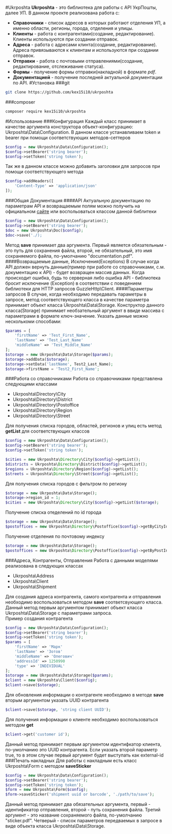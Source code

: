 #Ukrposhta
**Ukrposhta** - это библиотека для работы с API УкрПошты, далее УП. В данном проекте реализована работа с:
- **Справочники** -  список адресов в которых работают отделения УП, а именно области, регионы, города, отделения и улицы.  
- **Клиенты** - работа с контрагентами(создание, редактирование). Клиенты используются при создании отправок.
- **Адреса** - работа с адресами клинта(создание, редактирование). Адреса привязываются к клиентам и используются при создании отправок.
- **Отправки** - работа с почтовыми отправлениями(создание, редактирование, отслеживание статуса).
- **Формы** - получение формы отправки(накладной) в формате *pdf*.
- **Документацией** - получение последней актуальной документации по API.
#Установка
###git
```bash
git clone https://github.com/kex15i10/ukrposhta
```
###composer
```bash
composer require kex15i10/ukrposhta
```
#Использование
###Конфигурация
Каждый класс принимает в качестве аргумента конструктора объект-конфигурацию: Ukrposhta\Data\Configuration. В данном классе устанавливаем token и bearer при помощи соответствующих методов-сеттеров
```php
$config = new Ukrposhta\Data\Configuration();
$config->setBearer('string bearer'); 
$config->setToken('string token');
``` 
Так же в данном классе можно добавить заголовки для запросов при помощи соответствующего метода
```php
$config->addHeaders([
    'Content-Type' => 'application/json'
]);
```
###Общая Документация
####API
Актуальную документацию по параметрам API и возвращаемым полям можно получить на официальном [сайте](https://ukrposhta.ua/api-ukrposhta-ekspres/) или воспольоваться классом данной библитеки
```php
$config = new Ukrposhta\Data\Configuration();
$config->setBearer('string bearer'); 
$doc = new Ukrposhta\Doc($config);
$doc->save('./);
```
Метод **save** принимает два аргумента. Первый является обязательным - это путь для сохранения файла, второй, не обязательный, это имя сохраняемого файла, по-умолчанию "documentation.pdf".
####Возвращаемые данные, Исключения(Exceptions)
В случае когда API должен вернуть данные(пример при работе со справочниками, с.м. документацию к API) - будет возвращен массив данных. Когда происходит ошибка, будь то серверная либо ошибка API - библиотека бросит исключение (Exception) в соответствии с поведением библиотеки для HTTP запросов GuzzleHttp\Client.
####Параметры запросов
В случае, когда необходимо передавать параметры в запросе, метод соответствующего класса в качестве параметра принимает объект класса Ukrposhta\Data\Storage. Конструктор данного класса(Storage) принимает необзательный аргумент в ввиде массива с параметрами в формате ключ-значение. Указать данные можно несколькоми способами:
```php
$params = [
    'firstName' => 'Test_First_Name',
    'lastName' => 'Test_Last_Name'
    'middleName' => 'Test_Middle_Name'
];
$storage = new Ukrposhta\Data\Storage($params);
$storage->addData($storage);
$storage->setData('lastName', Test2_Last_Name);
$storage->firstName = 'Test2_First_Name';
```
###Работа со справочниками
Работа со справочниками представлена следующими классами
* Ukrposhta\Directory\City
* Ukrposhta\Directory\District
* Ukrposhta\Directory\Postoffice
* Ukrposhta\Directory\Region
* Ukrposhta\Directory\Street

Для получения списка городов, областей, регионов и улиц есть метод **getList** для соответствующих классов
```php
$config = new Ukrposhta\Data\Configuration();
$config->setBearer('string bearer'); 
$config->setToken('string token');
```
```php
$cities = new Ukrposhta\Directory\City($config)->getList();
$districts = Ukrposhta\Directory\District($config)->getList();
$regions = Ukrposhta\Directory\Region($config)->getList();
$streets = Ukrposhta\Directory\Street($config)->getList();
```
Для получения списка городов с фильтром по региону
```php
$storage = new Ukrposhta\Data\Storage();
$storage->region_id = 1;
$cities = new Ukrposhta\Directory\City($config)->getList($storage);
```
Получение списка отеделений по id города
```php
$storage = new Ukrposhta\Data\Storage();
$postoffices = new Ukrposhta\Directory\Postoffice($config)->getByCityId(1);
```
Получение отделения по почтовому индексу
```php
$storage = new Ukrposhta\Data\Storage();
$postoffices = new Ukrposhta\Directory\Postoffice($config)->getByPostIndex(72370);
```
###Адреса, Контрагенты, Отправления
Работа с данными моделями реализована в следующих классах
* Ukrposhta\Address
* Ukrposhta\Client
* Ukrposhta\Shipment

Для создания адреса контрагента, самого контрагента и отправления необходимо воспользоваться методом **save** соответсвующего класса. Данный метод первым аргументом принимает объект класса Ukrposhta\Data\Storage с параметрами запроса.\
Пример создания контрагента
```php
$config = new Ukrposhta\Data\Configuration();
$config->setBearer('string bearer'); 
$config->setToken('string token');
$params = [
    'firstName' => 'Марк'
    'lastName' => 'Зотов'
    'middleName' => 'Олегович'
    'addressId' => 1250990
    'type' => 'INDIVIDUAL'
];
$storage = new Ukrposhta\Data\Storage($params);
$client = new Ukrposhta\Client($config);
$client->save($storage);
```
Для обновления информации о контрагенте необходимо в методе **save** вторым аргументом указать UUID контрагента
```php
$client->save($storage, 'string client UUID');
```
Для получения информации о клиенте необходимо воспользоваться методом **get**
```php
$client->get('customer id');
```
Данный метод принимает первым аргументом идентифкатор клиента, по-умолчанию это UUID контрагента. Если указать второй параметр true, то в этом случае первый аргумент будет выступать как external-id
###Печать накладных
Для работы с накладным есть класс Ukrposhta\Form с методом **saveSticker**
```php
$config = new Ukrposhta\Data\Configuration();
$config->setBearer('string bearer'); 
$config->setToken('string token');
$form = new Ukrposhta\Form($config);
$form->saveSticker('shipment uuid or barcode', './path/to/save');
```
Данный метод принимает два обязательных аргумента, первый - идентификатор отправления, второй - путь сохранения файла. Третий аргумент - это название сохраняемого файла, по-умолчанию "sticker.pdf". Четверый - список параметров передваемых в запросе в виде объекта класса Ukrposhta\Data\Storage.
